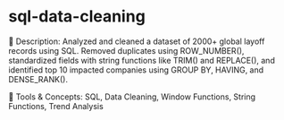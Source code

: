 # sql-data-cleaning
📝 Description:
Analyzed and cleaned a dataset of 2000+ global layoff records using SQL. Removed duplicates using ROW_NUMBER(), standardized fields with string functions like TRIM() and REPLACE(), and identified top 10 impacted companies using GROUP BY, HAVING, and DENSE_RANK().

🔧 Tools & Concepts: SQL, Data Cleaning, Window Functions, String Functions, Trend Analysis
